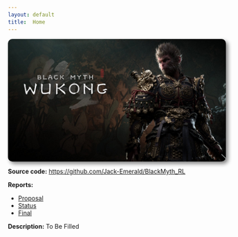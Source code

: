 ```yaml
---
layout: default
title:  Home
---
```


<img src="BMWK.jpeg" alt="Description" style="max-width:100%; height:auto; max-height:500px; display:block; margin-left:0; border-radius: 10px; box-shadow: 5px 5px 10px gray;">

**Source code:** https://github.com/Jack-Emerald/BlackMyth_RL

**Reports:**

- [Proposal](proposal.html)
- [Status](status.html)
- [Final](final.html)

**Description:** To Be Filled
